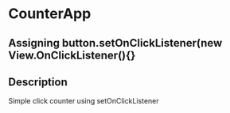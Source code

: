 # CounterApp

## Assigning button.setOnClickListener(new View.OnClickListener(){}

## Description
Simple click counter using setOnClickListener
